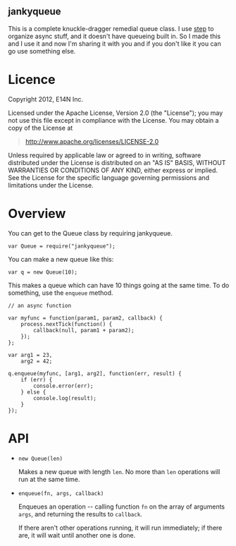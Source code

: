 jankyqueue
----------

This is a complete knuckle-dragger remedial queue class. I use
[step](https://npmjs.org/package/step) to organize async stuff, and it
doesn't have queueing built in. So I made this and I use it and now
I'm sharing it with you and if you don't like it you can go use
something else.

Licence
=======

Copyright 2012, E14N Inc.

Licensed under the Apache License, Version 2.0 (the "License");
you may not use this file except in compliance with the License.
You may obtain a copy of the License at

> http://www.apache.org/licenses/LICENSE-2.0

Unless required by applicable law or agreed to in writing, software
distributed under the License is distributed on an "AS IS" BASIS,
WITHOUT WARRANTIES OR CONDITIONS OF ANY KIND, either express or implied.
See the License for the specific language governing permissions and
limitations under the License.

Overview
========

You can get to the Queue class by requiring jankyqueue.

    var Queue = require("jankyqueue");

You can make a new queue like this:

    var q = new Queue(10);
    
This makes a queue which can have 10 things going at the same time. To
do something, use the `enqueue` method.

    // an async function
    
    var myfunc = function(param1, param2, callback) {
        process.nextTick(function() {
            callback(null, param1 + param2);
        });
    };

    var arg1 = 23,
        arg2 = 42;
        
    q.enqueue(myfunc, [arg1, arg2], function(err, result) {
        if (err) {
            console.error(err);
        } else {
            console.log(result);
        }
    });

API
===

* `new Queue(len)`

  Makes a new queue with length `len`. No more than `len` operations
  will run at the same time.
  
* `enqueue(fn, args, callback)`

  Enqueues an operation -- calling function `fn` on the array of
  arguments `args`, and returning the results to `callback`.

  If there aren't other operations running, it will run immediately;
  if there are, it will wait until another one is done.
